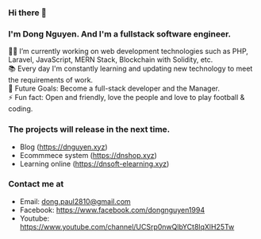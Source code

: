 ### Hi there 👋

### I'm Dong Nguyen. And I'm a fullstack software engineer.

👨‍💻 I’m currently working on web development technologies such as PHP, Laravel, JavaScript, MERN Stack, Blockchain with Solidity, etc.<br />
📚 Every day I'm constantly learning and updating new technology to meet the requirements of work.<br />
🎯 Future Goals: Become a full-stack developer and the Manager.<br />
⚡ Fun fact: Open and friendly, love the people and love to play football & coding.<br />

### The projects will release in the next time.
+ Blog (https://dnguyen.xyz)
+ Ecommmece system (https://dnshop.xyz)
+ Learning online (https://dnsoft-elearning.xyz)

### Contact me at
+ Email: dong.paul2810@gmail.com
+ Facebook: https://www.facebook.com/dongnguyen1994
+ Youtube: https://www.youtube.com/channel/UCSrp0nwQlbYCt8lqXlH25Tw
